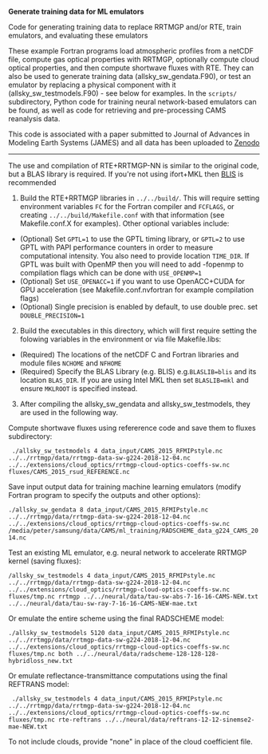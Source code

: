 **Generate training data for ML emulators** 

Code for generating training data to replace RRTMGP and/or RTE, train emulators, and evaluating these emulators

These example Fortran programs load atmospheric profiles from a netCDF file, compute gas optical properties with RRTMGP, optionally compute cloud optical properties, and then compute shortwave fluxes with RTE. They can also be used to generate training data (allsky_sw_gendata.F90), or test an emulator by replacing a physical component with it (allsky_sw_testmodels.F90) - see below for examples. In the `scripts/` subdirectory, Python code for training neural network-based emulators can be found, as well as code for retrieving and pre-processing CAMS reanalysis data.

This code is associated with a paper submitted to Journal of Advances in Modeling Earth Systems (JAMES) and all data has been uploaded to [Zenodo](https://doi.org/10.5281/zenodo.5513434)

------

The use and compilation of RTE+RRTMGP-NN is similar to the original code, but a BLAS library is required. If you're not using ifort+MKL then [BLIS](https://github.com/flame/blis) is recommended

1. Build the RTE+RRTMGP libraries in `../../build/`. This will require setting
environment variables `FC` for the Fortran compiler and `FCFLAGS`, or creating
`../../build/Makefile.conf` with that information (see Makefile.conf.X for examples). Other optional variables include:
- (Optional) Set `GPTL=1` to use the GPTL timing library, or `GPTL=2` to use GPTL with PAPI performance counters in order to measure computational intensity. You also need to provide location `TIME_DIR`. If GPTL was built with OpenMP then you will need to add -fopenmp to compilation flags which can be done with `USE_OPENMP=1`
- (Optional) Set `USE_OPENACC=1` if you want to use OpenACC+CUDA for GPU acceleration (see Makefile.conf.nvfortran for example compilation flags)
- (Optional) Single precision is enabled by default, to use double prec. set `DOUBLE_PRECISION=1`
2. Build the executables in this directory, which will first require setting the folowing variables in the environment or via file Makefile.libs:
- (Required) The locations of the netCDF C and Fortran libraries and module files `NCHOME` and `NFHOME`
- (Required) Specify the BLAS Library (e.g. BLIS) e.g.`BLASLIB=blis` and its location `BLAS_DIR`. If you are using Intel MKL then set `BLASLIB=mkl` and ensure `MKLROOT` is specified instead. 
3. After compiling the allsky_sw_gendata and allsky_sw_testmodels, they are used in the following way.

Compute shortwave fluxes using refererence code and save them to fluxes subdirectory:

` ./allsky_sw_testmodels 4 data_input/CAMS_2015_RFMIPstyle.nc ../../rrtmgp/data/rrtmgp-data-sw-g224-2018-12-04.nc ../../extensions/cloud_optics/rrtmgp-cloud-optics-coeffs-sw.nc fluxes/CAMS_2015_rsud_REFERENCE.nc`

Save input output data for training machine learning emulators (modify Fortran program to specify the outputs and other options):

` ./allsky_sw_gendata 8 data_input/CAMS_2015_RFMIPstyle.nc ../../rrtmgp/data/rrtmgp-data-sw-g224-2018-12-04.nc ../../extensions/cloud_optics/rrtmgp-cloud-optics-coeffs-sw.nc  /media/peter/samsung/data/CAMS/ml_training/RADSCHEME_data_g224_CAMS_2014.nc `

Test an existing ML emulator, e.g. neural network to accelerate RRTMGP kernel (saving fluxes):

`/allsky_sw_testmodels 4 data_input/CAMS_2015_RFMIPstyle.nc ../../rrtmgp/data/rrtmgp-data-sw-g224-2018-12-04.nc ../../extensions/cloud_optics/rrtmgp-cloud-optics-coeffs-sw.nc fluxes/tmp.nc rrtmgp ../../neural/data/tau-sw-abs-7-16-16-CAMS-NEW.txt ../../neural/data/tau-sw-ray-7-16-16-CAMS-NEW-mae.txt ` 

Or emulate the entire scheme using the final RADSCHEME model:

`./allsky_sw_testmodels 5120 data_input/CAMS_2015_RFMIPstyle.nc ../../rrtmgp/data/rrtmgp-data-sw-g224-2018-12-04.nc ../../extensions/cloud_optics/rrtmgp-cloud-optics-coeffs-sw.nc fluxes/tmp.nc both ../../neural/data/radscheme-128-128-128-hybridloss_new.txt ` 

Or emulate reflectance-transmittance computations using the final REFTRANS model:

` ./allsky_sw_testmodels 4 data_input/CAMS_2015_RFMIPstyle.nc ../../rrtmgp/data/rrtmgp-data-sw-g224-2018-12-04.nc ../../extensions/cloud_optics/rrtmgp-cloud-optics-coeffs-sw.nc fluxes/tmp.nc rte-reftrans ../../neural/data/reftrans-12-12-sinemse2-mae-NEW.txt` 

To not include clouds, provide "none" in place of the cloud coefficient file. 

